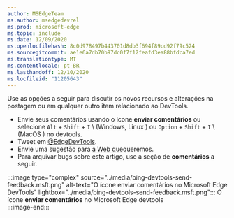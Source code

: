 ```yaml
---
author: MSEdgeTeam
ms.author: msedgedevrel
ms.prod: microsoft-edge
ms.topic: include
ms.date: 12/09/2020
ms.openlocfilehash: 8c0d978497b443701d8db3f694f89cd92f79c524
ms.sourcegitcommit: ae1e6a7db70b97dc0f7f12feafd3ea88bfdca7ed
ms.translationtype: MT
ms.contentlocale: pt-BR
ms.lasthandoff: 12/10/2020
ms.locfileid: "11205643"
---
```

Use as opções a seguir para discutir os novos recursos e alterações na postagem ou em qualquer outro item relacionado ao DevTools.  

*   Envie seus comentários usando o ícone **enviar comentários** ou selecione `Alt` + `Shift` + `I` \ (Windows, Linux \) ou `Option` + `Shift` + `I` \ (MacOS \) no devtools.  
*   Tweet em [@EdgeDevTools][PostTweetEdgeDevTools].  
*   Envie uma sugestão para [a Web que][TheWebWeWant]queremos.  
*   Para arquivar bugs sobre este artigo, use a seção de **comentários** a seguir.  

:::image type="complex" source="../media/bing-devtools-send-feedback.msft.png" alt-text="O ícone enviar comentários no Microsoft Edge DevTools" lightbox="../media/bing-devtools-send-feedback.msft.png":::
   O ícone **enviar comentários** no Microsoft Edge devtools  
:::image-end:::  

<!-- links -->  

[PostTweetEdgeDevTools]: https://twitter.com/intent/tweet?text=@EdgeDevTools "@EdgeDevTools | Postar um tweet"  

[EdgeDevToolsTwitterAccount]: https://twitter.com/EdgeDevTools "@EdgeDevTools conta do Twitter"  

[GitHubMicrosoftDocsEdgeDeveloperNewIssue]: https://github.com/MicrosoftDocs/edge-developer/issues/new?title=[DevTools%20Docs%20Feedback] "Novo problema-MicrosoftDocs/Edge-Developer-GitHub"  

[TheWebWeWant]: https://webwewant.fyi "A Web que queremos"  
